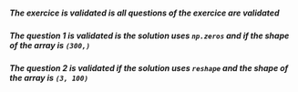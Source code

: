 ##### The exercice is validated is all questions of the exercice are validated
##### The question 1 is validated is the solution uses `np.zeros` and if the shape of the array is `(300,)`
##### The question 2 is validated if the solution uses `reshape` and the shape of the array is `(3, 100)`

